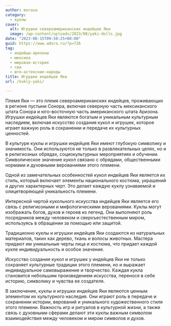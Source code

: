 ```yaml
---
author: morava
category:
  - куклы
cover:
  alt: Игрушки североамериканских индейцев Яки
  image: /wp-content/uploads/2023/08/yaki-dolls.jpg
date: "2023-08-15T09:50:25+00:00"
guid: https://www.adora.ru/?p=726
tag:
  - индейцы-аризоны
  - мексика
  - мировая-история
  - сша
  - юто-астекские-народы
title: Игрушки индейцев Яки
url: /kukly-yaki/

---
```

Племя Яки — это племя североамериканских индейцев, проживающих в регионе пустыни Сонора, включая северную часть мексиканского штата Сонора и юго-восточную часть американского штата Аризона. Игрушки индейцев Яки являются богатым и уникальным культурным наследием, включая искусство создания кукол и игрушек, которое играет важную роль в сохранении и передаче их культурных ценностей.

В культуре куклы и игрушки индейцев Яки имеют глубокую символику и значимость. Они используются не только в развлекательных целях, но и в религиозных обрядах, социокультурных мероприятиях и обучении. Символическое значение кукол связано с обрядами, общественными нормами и духовными верованиями этого племени.

Одной из замечательных особенностей кукол индейцев Яки является их стиль, который включает элементы национального костюма, украшений и других характерных черт. Это делает каждую куклу узнаваемой и олицетворяющей уникальность племени.

Интересной чертой кукольного искусства индейцев Яки является его связь с религиозными и мифологическими верованиями. Куклы могут изображать богов, духов и героев из легенд. Они выполняют роль посредников между человеком и сверхъестественным миром, используясь в обращении за помощью или защитой.

Традиционно куклы и игрушки индейцев Яки создаются из натуральных материалов, таких как дерево, ткань и волосы животных. Мастера придают им уникальные черты лица и костюма, что придает каждой кукле индивидуальность и особое значение.

Искусство создания кукол и игрушек у индейцев Яки не только сохраняет культурные традиции этого племени, но и выражает индивидуальное самовыражение и творчество. Каждая кукла становится небольшим произведением искусства, перенося в себе историю, символику и чувства ее создателя.

В заключение, куклы и игрушки индейцев Яки являются ценным элементом их культурного наследия. Они играют роль в передаче и сохранении истории, верований и уникального художественного стиля этого племени. Важность игр и ритуалов в культурной жизни, а также связь с духовными сферами делают эти куклы важным символом взаимодействия между человеком и миром символов и духов.
